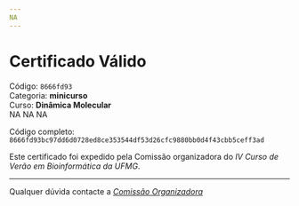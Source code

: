 ```yaml
---
NA
---
```


# Certificado Válido

Código: `8666fd93`<br>
Categoria: **minicurso**<br>
Curso: **Dinâmica Molecular**<br>
NA
NA
NA


Código completo: `8666fd93bc97dd6d0728ed8ce353544df53d26cfc9880bb0d4f43cbb5ceff3ad`


Este certificado foi expedido pela Comissão organizadora do *IV Curso de Verão em Bioinformática da UFMG*.

----

Qualquer dúvida contacte a [_Comissão Organizadora_](<mailto:cursobioinfoufmg@gmail.com$subject=[Certificados]>)

